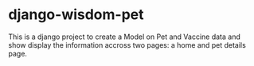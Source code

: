 # django-wisdom-pet

This is a django project to create a Model on Pet and Vaccine data and show display the information accross two pages: a home and pet details page.
